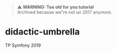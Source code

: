 > **⚠ WARNING: Too old for you tutorial**  
> Archived because we"re not un 2017 anymore.
> 

# didactic-umbrella
TP Symfony 2019
